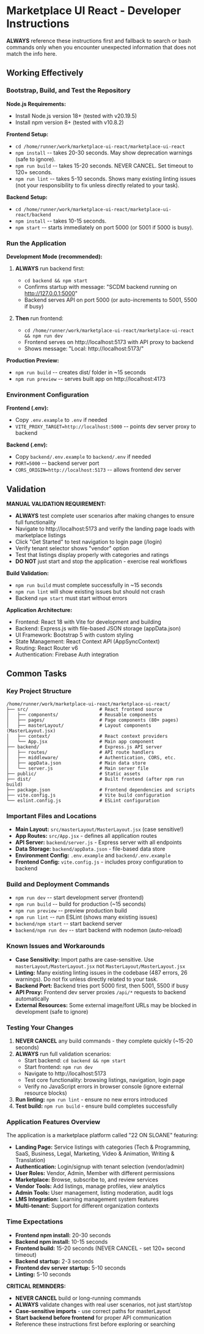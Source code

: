 # Marketplace UI React - Developer Instructions

**ALWAYS** reference these instructions first and fallback to search or bash commands only when you encounter unexpected information that does not match the info here.

## Working Effectively

### Bootstrap, Build, and Test the Repository

**Node.js Requirements:**
- Install Node.js version 18+ (tested with v20.19.5)
- Install npm version 8+ (tested with v10.8.2)

**Frontend Setup:**
- `cd /home/runner/work/marketplace-ui-react/marketplace-ui-react`
- `npm install` -- takes 20-30 seconds. May show deprecation warnings (safe to ignore).
- `npm run build` -- takes 15-20 seconds. NEVER CANCEL. Set timeout to 120+ seconds.
- `npm run lint` -- takes 5-10 seconds. Shows many existing linting issues (not your responsibility to fix unless directly related to your task).

**Backend Setup:**
- `cd /home/runner/work/marketplace-ui-react/marketplace-ui-react/backend`
- `npm install` -- takes 10-15 seconds.
- `npm start` -- starts immediately on port 5000 (or 5001 if 5000 is busy).

### Run the Application

**Development Mode (recommended):**
1. **ALWAYS** run backend first:
   - `cd backend && npm start`
   - Confirms startup with message: "SCDM backend running on http://127.0.0.1:5000"
   - Backend serves API on port 5000 (or auto-increments to 5001, 5500 if busy)

2. **Then** run frontend:
   - `cd /home/runner/work/marketplace-ui-react/marketplace-ui-react && npm run dev`
   - Frontend serves on http://localhost:5173 with API proxy to backend
   - Shows message: "Local: http://localhost:5173/"

**Production Preview:**
- `npm run build` -- creates dist/ folder in ~15 seconds
- `npm run preview` -- serves built app on http://localhost:4173

### Environment Configuration

**Frontend (.env):**
- Copy `.env.example` to `.env` if needed
- `VITE_PROXY_TARGET=http://localhost:5000` -- points dev server proxy to backend

**Backend (.env):**
- Copy `backend/.env.example` to `backend/.env` if needed  
- `PORT=5000` -- backend server port
- `CORS_ORIGIN=http://localhost:5173` -- allows frontend dev server

## Validation

**MANUAL VALIDATION REQUIREMENT:**
- **ALWAYS** test complete user scenarios after making changes to ensure full functionality
- Navigate to http://localhost:5173 and verify the landing page loads with marketplace listings
- Click "Get Started" to test navigation to login page (/login)
- Verify tenant selector shows "vendor" option
- Test that listings display properly with categories and ratings
- **DO NOT** just start and stop the application - exercise real workflows

**Build Validation:**
- `npm run build` must complete successfully in ~15 seconds
- `npm run lint` will show existing issues but should not crash
- Backend `npm start` must start without errors

**Application Architecture:**
- Frontend: React 18 with Vite for development and building
- Backend: Express.js with file-based JSON storage (appData.json)
- UI Framework: Bootstrap 5 with custom styling
- State Management: React Context API (AppSyncContext)
- Routing: React Router v6
- Authentication: Firebase Auth integration

## Common Tasks

### Key Project Structure
```
/home/runner/work/marketplace-ui-react/marketplace-ui-react/
├── src/                          # React frontend source
│   ├── components/               # Reusable components
│   ├── pages/                    # Page components (80+ pages)
│   ├── masterLayout/             # Layout components (MasterLayout.jsx)
│   ├── context/                  # React context providers
│   └── App.jsx                   # Main app component
├── backend/                      # Express.js API server
│   ├── routes/                   # API route handlers
│   ├── middleware/               # Authentication, CORS, etc.
│   ├── appData.json              # Main data store
│   └── server.js                 # Main server file
├── public/                       # Static assets
├── dist/                         # Built frontend (after npm run build)
├── package.json                  # Frontend dependencies and scripts
├── vite.config.js                # Vite build configuration
└── eslint.config.js              # ESLint configuration
```

### Important Files and Locations
- **Main Layout:** `src/masterLayout/MasterLayout.jsx` (case sensitive!)
- **App Routes:** `src/App.jsx` - defines all application routes
- **API Server:** `backend/server.js` - Express server with all endpoints
- **Data Storage:** `backend/appData.json` - file-based data store
- **Environment Config:** `.env.example` and `backend/.env.example`
- **Frontend Config:** `vite.config.js` - includes proxy configuration to backend

### Build and Deployment Commands
- `npm run dev` -- start development server (frontend)
- `npm run build` -- build for production (~15 seconds)
- `npm run preview` -- preview production build
- `npm run lint` -- run ESLint (shows many existing issues)
- `backend/npm start` -- start backend server
- `backend/npm run dev` -- start backend with nodemon (auto-reload)

### Known Issues and Workarounds
- **Case Sensitivity:** Import paths are case-sensitive. Use `masterLayout/MasterLayout.jsx` not `MasterLayout/MasterLayout.jsx`
- **Linting:** Many existing linting issues in the codebase (487 errors, 26 warnings). Do not fix unless directly related to your task.
- **Backend Port:** Backend tries port 5000 first, then 5001, 5500 if busy
- **API Proxy:** Frontend dev server proxies `/api/*` requests to backend automatically
- **External Resources:** Some external image/font URLs may be blocked in development (safe to ignore)

### Testing Your Changes
1. **NEVER CANCEL** any build commands - they complete quickly (~15-20 seconds)
2. **ALWAYS** run full validation scenarios:
   - Start backend: `cd backend && npm start`
   - Start frontend: `npm run dev`
   - Navigate to http://localhost:5173
   - Test core functionality: browsing listings, navigation, login page
   - Verify no JavaScript errors in browser console (ignore external resource blocks)
3. **Run linting:** `npm run lint` - ensure no new errors introduced
4. **Test build:** `npm run build` - ensure build completes successfully

### Application Features Overview
The application is a marketplace platform called "22 ON SLOANE" featuring:
- **Landing Page:** Service listings with categories (Tech & Programming, SaaS, Business, Legal, Marketing, Video & Animation, Writing & Translation)
- **Authentication:** Login/signup with tenant selection (vendor/admin)
- **User Roles:** Vendor, Admin, Member with different permissions
- **Marketplace:** Browse, subscribe to, and review services
- **Vendor Tools:** Add listings, manage profiles, view analytics
- **Admin Tools:** User management, listing moderation, audit logs
- **LMS Integration:** Learning management system features
- **Multi-tenant:** Support for different organization contexts

### Time Expectations
- **Frontend npm install:** 20-30 seconds
- **Backend npm install:** 10-15 seconds  
- **Frontend build:** 15-20 seconds (NEVER CANCEL - set 120+ second timeout)
- **Backend startup:** 2-3 seconds
- **Frontend dev server startup:** 5-10 seconds
- **Linting:** 5-10 seconds

**CRITICAL REMINDERS:**
- **NEVER CANCEL** build or long-running commands
- **ALWAYS** validate changes with real user scenarios, not just start/stop
- **Case-sensitive imports** - use correct paths for masterLayout
- **Start backend before frontend** for proper API communication
- Reference these instructions first before exploring or searching